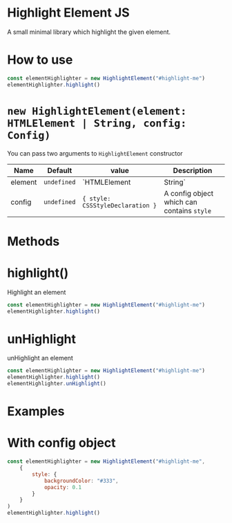 Highlight Element JS
=======

A small minimal library which highlight the given element.

How to use
=======

```javascript
const elementHighlighter = new HighlightElement("#highlight-me")
elementHighlighter.highlight()
```

`new HighlightElement(element: HTMLElement | String, config: Config)`
=====

You can pass two arguments to `HighlightElement` constructor

| Name                  | Default         | value                             | Description   |
| --------------------- | --------------- | --------------------------------- | ------------- |
| element               | `undefined`     | `HTMLElement | String`            | The element we wants to highlight |
| config                | `undefined`     | `{ style: CSSStyleDeclaration }`  | A config object which can contains `style`  |

Methods
=======

# highlight()

Highlight an element

```javascript
const elementHighlighter = new HighlightElement("#highlight-me")
elementHighlighter.highlight()
```

# unHighlight

unHighlight an element

```javascript
const elementHighlighter = new HighlightElement("#highlight-me")
elementHighlighter.highlight()
elementHighlighter.unHighlight()
```

Examples
======

# With config object

```javascript
const elementHighlighter = new HighlightElement("#highlight-me",
    {
        style: {
            backgroundColor: "#333",
            opacity: 0.1
        }
    }
)
elementHighlighter.highlight()
```